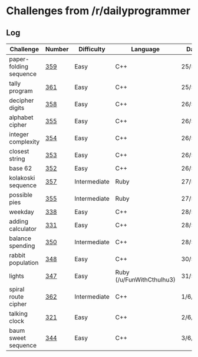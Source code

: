# Challenges from /r/dailyprogrammer

## Log
| Challenge | Number | Difficulty | Language | Date |
| --- | --- | --- | --- | --- |
| paper-folding sequence | [359](https://www.reddit.com/r/dailyprogrammer/comments/8g0iil/20180430_challenge_359_easy_regular_paperfold/) | Easy | C++ | 25/5/18 |
| tally program | [361](https://www.reddit.com/r/dailyprogrammer/comments/8jcffg/20180514_challenge_361_easy_tally_program/) | Easy | C++ | 25/5/18 |
| decipher digits | [358](https://www.reddit.com/r/dailyprogrammer/comments/8eger3/20180423_challenge_358_easy_decipher_the_seven/) | Easy | C++ | 26/5/18 |
| alphabet cipher | [355](https://www.reddit.com/r/dailyprogrammer/comments/879u8b/20180326_challenge_355_easy_alphabet_cipher/) | Easy | C++ | 26/5/18 |
| integer complexity | [354](https://www.reddit.com/r/dailyprogrammer/comments/83uvey/20180312_challenge_354_easy_integer_complexity_1/%5D) | Easy | C++ | 26/5/18 |
| closest string | [353](https://www.reddit.com/r/dailyprogrammer/comments/826coe/20180305_challenge_353_easy_closest_string/) | Easy | C++ | 26/5/18 |
| base 62 | [352](https://www.reddit.com/r/dailyprogrammer/comments/7yyt8e/20180220_challenge_352_easy_making_imgurstyle/) | Easy | C++ | 26/5/18 |
| kolakoski sequence | [357](https://www.reddit.com/r/dailyprogrammer/comments/8df7sm/20180419_challenge_357_intermediate_kolakoski/) | Intermediate | Ruby | 27/5/18 |
| possible pies | [355](https://www.reddit.com/r/dailyprogrammer/comments/87rz8c/20180328_challenge_355_intermediate_possible/) | Intermediate | Ruby | 27/5/18 |
| weekday | [338](https://www.reddit.com/r/dailyprogrammer/comments/79npf9/20171030_challenge_338_easy_what_day_was_it_again/) | Easy | C++ | 28/5/18 |
| adding calculator | [331](https://www.reddit.com/r/dailyprogrammer/comments/6ze9z0/20170911_challenge_331_easy_the_adding_calculator/) | Easy | C++ | 28/5/18 | 
| balance spending | [350](https://www.reddit.com/r/dailyprogrammer/comments/7vx85p/20180207_challenge_350_intermediate_balancing_my/) | Intermediate | C++ | 28/5/18 | 
| rabbit population | [348](https://www.reddit.com/r/dailyprogrammer/comments/7s888w/20180122_challenge_348_easy_the_rabbit_problem/) | Easy | C++ | 30/5/18 |
| lights | [347](https://www.reddit.com/r/dailyprogrammer/comments/7qn07r/20180115_challenge_347_easy_how_long_has_the/) | Easy | Ruby (/u/FunWithCthulhu3) | 31/5/18 |
| spiral route cipher | [362](https://www.reddit.com/r/dailyprogrammer/comments/8n8tog/20180530_challenge_362_intermediate_route/) | Intermediate | C++ | 1/6/18 |
| talking clock | [321](https://www.reddit.com/r/dailyprogrammer/comments/6jr76h/20170627_challenge_321_easy_talking_clock/) | Easy | C++ | 2/6/18 |
| baum sweet sequence | [344](https://www.reddit.com/r/dailyprogrammer/comments/7j33iv/20171211_challenge_344_easy_baumsweet_sequence/) | Easy | C++ | 3/6/18 |
